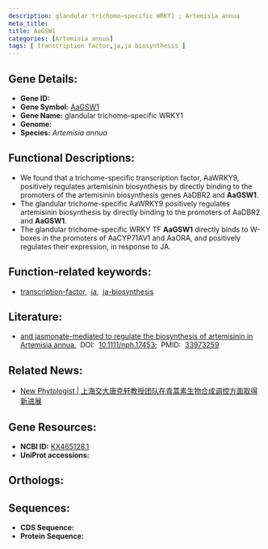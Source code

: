 ```yaml
---
description: glandular trichome–specific WRKY1 ; Artemisia annua
meta_title:
title: AaGSW1
categories: [Artemisia annua]
tags: [ transcription factor,ja,ja biosynthesis ]
---
```


## Gene Details:
- **Gene ID:**	[]()
- **Gene Symbol:** <u> AaGSW1 </u>
- **Gene Name:** glandular trichome–specific WRKY1
- **Genome:** []()
- **Species:** *Artemisia annua*

## Functional Descriptions:
   - We found that a trichome-specific transcription factor, AaWRKY9, positively regulates artemisinin biosynthesis by directly binding to the promoters of the artemisinin biosynthesis genes AaDBR2 and **AaGSW1**.
   - The glandular trichome-specific AaWRKY9 positively regulates artemisinin biosynthesis by directly binding to the promoters of AaDBR2 and **AaGSW1**.
   - The glandular trichome-specific WRKY TF **AaGSW1** directly binds to W-boxes in the promoters of AaCYP71AV1 and AaORA, and positively regulates their expression, in response to JA.

## Function-related keywords:
   - [transcription-factor](/tags/transcription-factor/),&nbsp;&nbsp;[ja](/tags/ja/),&nbsp;&nbsp;[ja-biosynthesis](/tags/ja-biosynthesis/)

## Literature:
   - [and jasmonate-mediated to regulate the biosynthesis of artemisinin in Artemisia annua.]( https://nph.onlinelibrary.wiley.com/doi/full/10.1111/nph.17453)&nbsp;&nbsp;DOI:&nbsp;&nbsp;[10.1111/nph.17453](https://nph.onlinelibrary.wiley.com/doi/full/10.1111/nph.17453);&nbsp;&nbsp;PMID:&nbsp;&nbsp;[33973259](https://pubmed.ncbi.nlm.nih.gov/33973259/)

## Related News:
   - [New Phytologist | 上海交大唐克轩教授团队在青蒿素生物合成调控方面取得新进展](https://mp.weixin.qq.com/s?__biz=Mzg3MDEwNDEyMg==&mid=2247510167&idx=5&sn=c5cd85073958b4e73ee3df396f7695f8&chksm=ce9005c2f9e78cd43b07a238337aa572a9f4a1250e2688e541d622c73e3ddb51f616413bb4e5&scene=27#wechat_redirect)

## Gene Resources:
- **NCBI ID:**  [KX465128.1](https://www.ncbi.nlm.nih.gov/gene/?term=KX465128.1)
- **UniProt accessions:** [](https://www.uniprot.org/uniprotkb//entry)

## Orthologs:

## Sequences:
- **CDS Sequence:**
- **Protein Sequence:**
